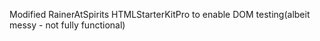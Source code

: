 Modified RainerAtSpirits HTMLStarterKitPro to enable DOM testing(albeit messy - not fully functional)